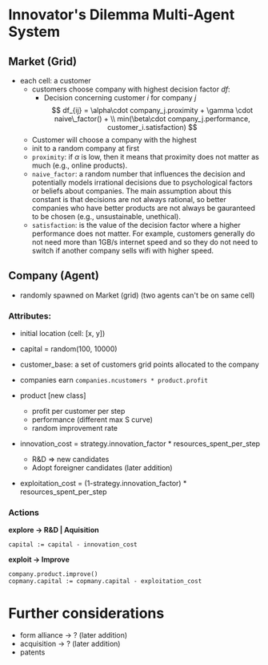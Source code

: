 # Innovator's Dilemma Multi-Agent System

## Market (Grid)

- each cell: a customer
    - customers choose company with highest decision factor $df$:
        - Decision concerning customer $i$ for company $j$
    $$
    df_{ij} = \alpha\cdot company_j.proximity + \gamma \cdot naive\_factor() + \\ min(\beta\cdot company_j.performance, customer_i.satisfaction)
    $$
    - Customer will choose a company with the highest 
    - init to a random company at first
    - `proximity`: if $\alpha$ is low, then it means that proximity does not matter as much (e.g., online products).
    - `naive_factor`: a random number that influences the decision and potentially models irrational decisions due to psychological factors or beliefs about companies. The main assumption about this constant is that decisions are not always rational, so better companies who have better products are not always be gauranteed to be chosen (e.g., unsustainable, unethical).  
    - `satisfaction`: is the value of the decision factor where a higher performance does not matter. For example, customers generally do not need more than 1GB/s internet speed and so they do not need to switch if another company sells wifi with higher speed.

## Company (Agent)
- randomly spawned on Market (grid) (two agents can't be on same cell)
### Attributes:
- initial location (cell: [x, y])
- capital = random(100, 10000)
- customer_base: a set of customers grid points allocated to the company
- companies earn `companies.ncustomers * product.profit`
- product [new class]
    - profit per customer per step
    - performance (different max S curve)
    - random improvement rate 

- innovation_cost = strategy.innovation_factor * resources_spent_per_step
    - R&D => new candidates
    - Adopt foreigner candidates (later addition)
- exploitation_cost = (1-strategy.innovation_factor) * resources_spent_per_step

### Actions

**explore -> R&D | Aquisition**
```
capital := capital - innovation_cost
```
**exploit -> Improve**
```
company.product.improve()
copmany.capital := copmany.capital - exploitation_cost
```

# Further considerations
- form alliance -> ? (later addition)
- acquisition -> ? (later addition)
- patents

